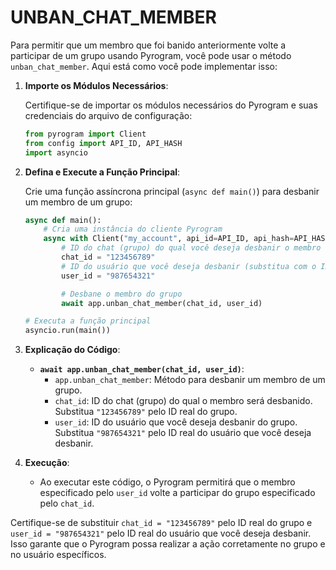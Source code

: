 # UNBAN_CHAT_MEMBER
Para permitir que um membro que foi banido anteriormente volte a participar de um grupo usando Pyrogram, você pode usar o método `unban_chat_member`. Aqui está como você pode implementar isso:

1. **Importe os Módulos Necessários**:

   Certifique-se de importar os módulos necessários do Pyrogram e suas credenciais do arquivo de configuração:

   ```python
   from pyrogram import Client
   from config import API_ID, API_HASH
   import asyncio
   ```

2. **Defina e Execute a Função Principal**:

   Crie uma função assíncrona principal (`async def main()`) para desbanir um membro de um grupo:

   ```python
   async def main():
       # Cria uma instância do cliente Pyrogram
       async with Client("my_account", api_id=API_ID, api_hash=API_HASH) as app:
           # ID do chat (grupo) do qual você deseja desbanir o membro (substitua com o ID real do chat)
           chat_id = "123456789"
           # ID do usuário que você deseja desbanir (substitua com o ID real do usuário)
           user_id = "987654321"

           # Desbane o membro do grupo
           await app.unban_chat_member(chat_id, user_id)

   # Executa a função principal
   asyncio.run(main())
   ```

3. **Explicação do Código**:

   - **`await app.unban_chat_member(chat_id, user_id)`**:
     - `app.unban_chat_member`: Método para desbanir um membro de um grupo.
     - `chat_id`: ID do chat (grupo) do qual o membro será desbanido. Substitua `"123456789"` pelo ID real do grupo.
     - `user_id`: ID do usuário que você deseja desbanir do grupo. Substitua `"987654321"` pelo ID real do usuário que você deseja desbanir.

4. **Execução**:

   - Ao executar este código, o Pyrogram permitirá que o membro especificado pelo `user_id` volte a participar do grupo especificado pelo `chat_id`.

Certifique-se de substituir `chat_id = "123456789"` pelo ID real do grupo e `user_id = "987654321"` pelo ID real do usuário que você deseja desbanir. Isso garante que o Pyrogram possa realizar a ação corretamente no grupo e no usuário específicos.